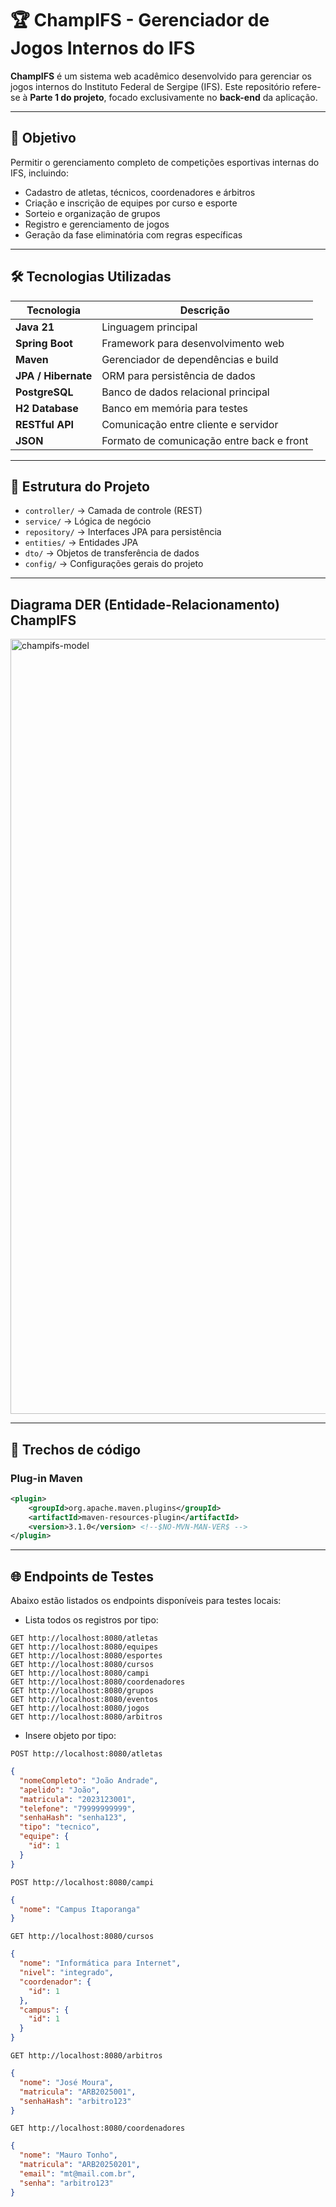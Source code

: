 # 🏆 ChampIFS - Gerenciador de Jogos Internos do IFS

**ChampIFS** é um sistema web acadêmico desenvolvido para gerenciar os jogos internos do Instituto Federal de Sergipe (IFS). Este repositório refere-se à **Parte 1 do projeto**, focado exclusivamente no **back-end** da aplicação.

---

## 🎯 Objetivo

Permitir o gerenciamento completo de competições esportivas internas do IFS, incluindo:
- Cadastro de atletas, técnicos, coordenadores e árbitros
- Criação e inscrição de equipes por curso e esporte
- Sorteio e organização de grupos
- Registro e gerenciamento de jogos
- Geração da fase eliminatória com regras específicas

---

## 🛠️ Tecnologias Utilizadas

| Tecnologia        | Descrição                                      |
|-------------------|-----------------------------------------------|
| **Java 21**       | Linguagem principal                           |
| **Spring Boot**   | Framework para desenvolvimento web            |
| **Maven**         | Gerenciador de dependências e build           |
| **JPA / Hibernate** | ORM para persistência de dados              |
| **PostgreSQL**    | Banco de dados relacional principal           |
| **H2 Database**   | Banco em memória para testes                  |
| **RESTful API**   | Comunicação entre cliente e servidor          |
| **JSON**          | Formato de comunicação entre back e front     |

---

## 📁 Estrutura do Projeto

- `controller/` → Camada de controle (REST)
- `service/` → Lógica de negócio
- `repository/` → Interfaces JPA para persistência
- `entities/` → Entidades JPA
- `dto/` → Objetos de transferência de dados
- `config/` → Configurações gerais do projeto

---

## Diagrama DER (Entidade-Relacionamento) ChampIFS

<img width="1753" height="1240" alt="champifs-model" src="https://github.com/user-attachments/assets/0ebc8bd1-ae1f-4c3d-9005-bf4bb9593292" />

---

## 📄 Trechos de código

### Plug-in Maven

```xml
<plugin>
	<groupId>org.apache.maven.plugins</groupId>
	<artifactId>maven-resources-plugin</artifactId>
	<version>3.1.0</version> <!--$NO-MVN-MAN-VER$ -->
</plugin>
```

---

## 🌐 Endpoints de Testes

Abaixo estão listados os endpoints disponíveis para testes locais:

- Lista todos os registros por tipo:

```http
GET http://localhost:8080/atletas
GET http://localhost:8080/equipes
GET http://localhost:8080/esportes
GET http://localhost:8080/cursos
GET http://localhost:8080/campi
GET http://localhost:8080/coordenadores
GET http://localhost:8080/grupos
GET http://localhost:8080/eventos
GET http://localhost:8080/jogos
GET http://localhost:8080/arbitros
```

- Insere objeto por tipo:

```http
POST http://localhost:8080/atletas
```
```json
{
  "nomeCompleto": "João Andrade",
  "apelido": "João",
  "matricula": "2023123001",
  "telefone": "79999999999",
  "senhaHash": "senha123",
  "tipo": "tecnico",
  "equipe": {
    "id": 1
  }
}
```


```http
POST http://localhost:8080/campi
```
```json
{
  "nome": "Campus Itaporanga"
}
```

```http
GET http://localhost:8080/cursos
```
```json
{
  "nome": "Informática para Internet",
  "nivel": "integrado",
  "coordenador": {
    "id": 1
  },
  "campus": {
    "id": 1
  }
}
```

```http
GET http://localhost:8080/arbitros
```
```json
{
  "nome": "José Moura",
  "matricula": "ARB2025001",
  "senhaHash": "arbitro123"
}
```

```http
GET http://localhost:8080/coordenadores
```
```json
{
  "nome": "Mauro Tonho",
  "matricula": "ARB20250201",
  "email": "mt@mail.com.br",
  "senha": "arbitro123"
}
```




